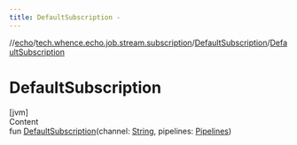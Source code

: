 ```yaml
---
title: DefaultSubscription -
---
```

//[echo](../../index.md)/[tech.whence.echo.job.stream.subscription](../index.md)/[DefaultSubscription](index.md)/[DefaultSubscription](-default-subscription.md)



# DefaultSubscription  
[jvm]  
Content  
fun [DefaultSubscription](-default-subscription.md)(channel: [String](https://kotlinlang.org/api/latest/jvm/stdlib/kotlin/-string/index.html), pipelines: [Pipelines](../-pipelines/index.md))  



